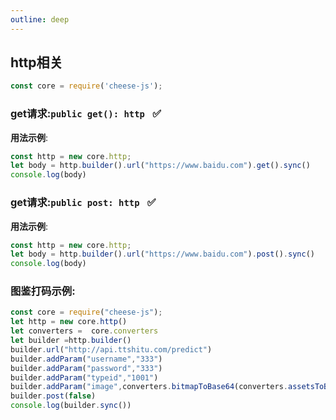 ```yaml
---
outline: deep
---
```


## http相关

```javascript
const core = require('cheese-js');
```
### get请求:`public get(): http ` :white_check_mark:

**用法示例**:
```javascript
const http = new core.http;
let body = http.builder().url("https://www.baidu.com").get().sync()
console.log(body)
```

### get请求:`public post: http ` :white_check_mark:

**用法示例**:
```javascript
const http = new core.http;
let body = http.builder().url("https://www.baidu.com").post().sync()
console.log(body)
```





### 图鉴打码示例:
```javascript
const core = require("cheese-js");
let http = new core.http()
let converters =  core.converters
let builder =http.builder()
builder.url("http://api.ttshitu.com/predict")
builder.addParam("username","333")
builder.addParam("password","333")
builder.addParam("typeid","1001")
builder.addParam("image",converters.bitmapToBase64(converters.assetsToBitmap("img.png") ))
builder.post(false)
console.log(builder.sync())
```